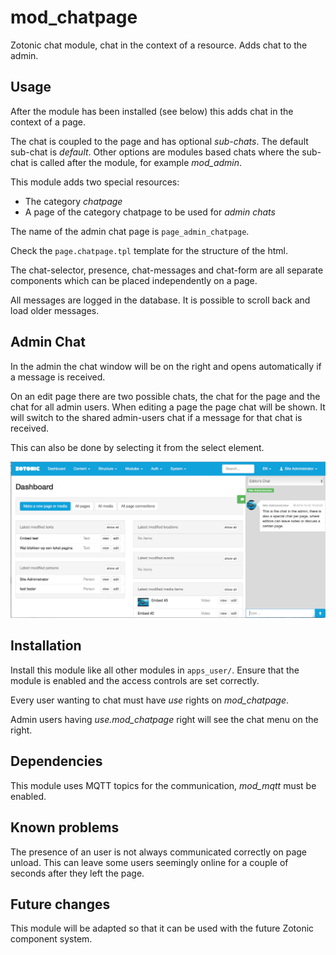 # mod_chatpage

Zotonic chat module, chat in the context of a resource. Adds chat to the admin.

Usage
-----

After the module has been installed (see below) this adds chat in the context of a page.

The chat is coupled to the page and has optional *sub-chats*.
The default sub-chat is *default*. Other options are modules based chats where
the sub-chat is called after the module, for example *mod_admin*.

This module adds two special resources:

 * The category *chatpage*
 * A page of the category chatpage to be used for *admin chats*

The name of the admin chat page is `page_admin_chatpage`.

Check the `page.chatpage.tpl` template for the structure of the html.

The chat-selector, presence, chat-messages and chat-form are all separate components which can be
placed independently on a page.

All messages are logged in the database. It is possible to scroll back and load older messages.

Admin Chat
----------

In the admin the chat window will be on the right and opens automatically if a message is received.

On an edit page there are two possible chats, the chat for the page and the chat for all admin users.
When editing a page the page chat will be shown. It will switch to the shared admin-users chat if
a message for that chat is received.

This can also be done by selecting it from the select element.

![Admin Chat Example](https://github.com/mworrell/zotonic_mod_chatpage/raw/master/doc/admin-chat.png)


Installation
------------

Install this module like all other modules in `apps_user/`.
Ensure that the module is enabled and the access controls are set correctly.

Every user wanting to chat must have *use* rights on *mod_chatpage*.

Admin users having *use.mod_chatpage* right will see the chat menu on the right.


Dependencies
------------

This module uses MQTT topics for the communication, *mod_mqtt* must be enabled.


Known problems
--------------

The presence of an user is not always communicated correctly on page unload.
This can leave some users seemingly online for a couple of seconds after they left the page.


Future changes
--------------

This module will be adapted so that it can be used with the future Zotonic component system.
